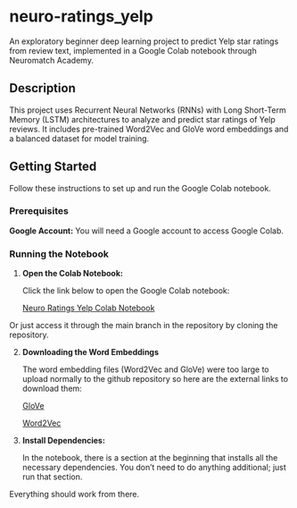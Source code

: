 # neuro-ratings_yelp

An exploratory beginner deep learning project to predict Yelp star ratings from review text, implemented in a Google Colab notebook through Neuromatch Academy.

## Description

This project uses Recurrent Neural Networks (RNNs) with Long Short-Term Memory (LSTM) architectures to analyze and predict star ratings of Yelp reviews. It includes pre-trained Word2Vec and GloVe word embeddings and a balanced dataset for model training.

## Getting Started

Follow these instructions to set up and run the Google Colab notebook.

### Prerequisites

**Google Account:** You will need a Google account to access Google Colab.

### Running the Notebook

1. **Open the Colab Notebook:**

   Click the link below to open the Google Colab notebook:

   [Neuro Ratings Yelp Colab Notebook](https://colab.research.google.com/drive/1eCPvUtJC89L4MZ7PqjJLm9BnPYgm2YqN?usp=sharing)

  Or just access it through the main branch in the repository by cloning the repository.

2. **Downloading the Word Embeddings**

   The word embedding files (Word2Vec and GloVe) were too large to upload normally to the github repository so here are the external links      to download them:

   [GloVe](https://www.kaggle.com/datasets/danielwillgeorge/glove6b100dtxt?resource=download)
   
   [Word2Vec](https://github.com/eyaler/word2vec-slim)
   
4. **Install Dependencies:**

   In the notebook, there is a section at the beginning that installs all the necessary dependencies. You don’t need to do anything additional; just run that section.

Everything should work from there.

